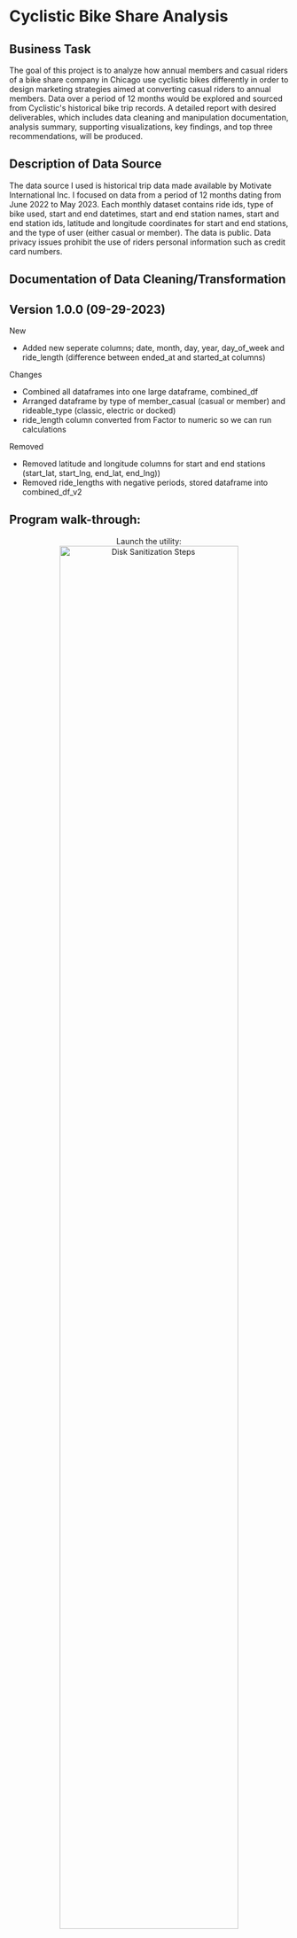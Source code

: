 <h1>Cyclistic Bike Share Analysis</h1>



<h2>Business Task</h2>
The goal of this project is to analyze how annual members and casual riders of a bike share company in Chicago use cyclistic bikes differently in order to design marketing strategies aimed at converting casual riders to annual members. Data over a period of 12 months would be explored and sourced from Cyclistic's historical bike trip records. A detailed report with desired deliverables, which includes data cleaning and manipulation documentation, analysis summary, supporting visualizations, key findings, and top three recommendations, will be produced.

<br />


<h2>Description of Data Source</h2>
The data source I used is historical trip data made available by Motivate International Inc. I focused on data from a period of 12 months dating from June 2022 to May 2023. Each monthly dataset contains ride ids, type of bike used, start and end datetimes, start and end station names, start and end station ids, latitude and longitude coordinates for start and end stations, and the type of user (either casual or member). The data is public. Data privacy issues prohibit the use of riders personal information such as credit card numbers. 

<h2>Documentation of Data Cleaning/Transformation </h2>

## Version 1.0.0 (09-29-2023)

New

- Added new seperate columns; date, month, day, year, day_of_week and ride_length (difference between ended_at and started_at columns)

Changes

- Combined all dataframes into one large dataframe, combined_df
- Arranged dataframe by type of member_casual (casual or member) and rideable_type (classic, electric or docked)
- ride_length column converted from Factor to numeric so we can run calculations

Removed

- Removed latitude and longitude columns for start and end stations (start_lat, start_lng, end_lat, end_lng))
- Removed ride_lengths with negative periods, stored dataframe into combined_df_v2

<h2>Program walk-through:</h2>

<p align="center">
Launch the utility: <br/>
<img src="https://i.imgur.com/62TgaWL.png" height="80%" width="80%" alt="Disk Sanitization Steps"/>
<br />
<br />
Select the disk:  <br/>
<img src="https://i.imgur.com/tcTyMUE.png" height="80%" width="80%" alt="Disk Sanitization Steps"/>
<br />
<br />
Enter the number of passes: <br/>
<img src="https://i.imgur.com/nCIbXbg.png" height="80%" width="80%" alt="Disk Sanitization Steps"/>
<br />
<br />
Confirm your selection:  <br/>
<img src="https://i.imgur.com/cdFHBiU.png" height="80%" width="80%" alt="Disk Sanitization Steps"/>
<br />
<br />
Wait for process to complete (may take some time):  <br/>
<img src="https://i.imgur.com/JL945Ga.png" height="80%" width="80%" alt="Disk Sanitization Steps"/>
<br />
<br />
Sanitization complete:  <br/>
<img src="https://i.imgur.com/K71yaM2.png" height="80%" width="80%" alt="Disk Sanitization Steps"/>
<br />
<br />
Observe the wiped disk:  <br/>
<img src="https://i.imgur.com/AeZkvFQ.png" height="80%" width="80%" alt="Disk Sanitization Steps"/>
</p>

<!--
 ```diff
- text in red
+ text in green
! text in orange
# text in gray
@@ text in purple (and bold)@@
```
--!>
